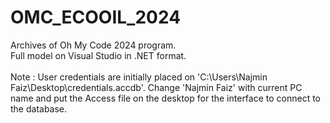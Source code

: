 # OMC_ECOOIL_2024
Archives of Oh My Code 2024 program. <br>Full model on Visual Studio in .NET format.
<br><br>Note : User credentials are initially placed on 'C:\Users\Najmin Faiz\Desktop\credentials.accdb'. Change 'Najmin Faiz' with current PC name and put the Access file on the desktop for the interface to connect to the database.
